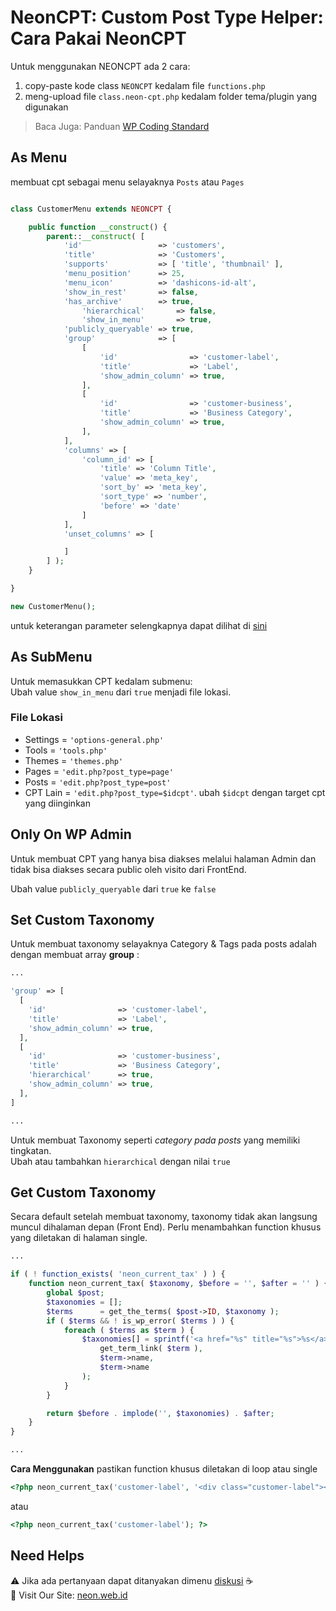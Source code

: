 # NeonCPT: Custom Post Type Helper: Cara Pakai NeonCPT

Untuk menggunakan NEONCPT ada 2 cara:

1. copy-paste kode class `NEONCPT` kedalam file `functions.php`
1. meng-upload file `class.neon-cpt.php` kedalam folder tema/plugin yang digunakan

> Baca Juga: Panduan [WP Coding Standard](https://github.com/neonwebid/neon-coding-standards/blob/master/basic-coding-standard.md)

## As Menu
membuat cpt sebagai menu selayaknya `Posts` atau `Pages`

```php

class CustomerMenu extends NEONCPT {

	public function __construct() {
		parent::__construct( [
			'id'                 => 'customers',
			'title'              => 'Customers',
			'supports'           => [ 'title', 'thumbnail' ],
			'menu_position'      => 25,
			'menu_icon'          => 'dashicons-id-alt',
			'show_in_rest'       => false,
			'has_archive'        => true,
		        'hierarchical'       => false,
		        'show_in_menu'       => true,
			'publicly_queryable' => true,
			'group'              => [
				[
					'id'                => 'customer-label',
					'title'             => 'Label',
					'show_admin_column' => true,
				],
				[
					'id'                => 'customer-business',
					'title'             => 'Business Category',
					'show_admin_column' => true,
				],
			],
			'columns' => [
				'column_id' => [
					'title' => 'Column Title',
					'value' => 'meta_key',
					'sort_by' => 'meta_key',
					'sort_type' => 'number',
					'before' => 'date'
				]
			],
			'unset_columns' => [

			]
		] );
	}

}

new CustomerMenu();
```

untuk keterangan parameter selengkapnya dapat dilihat di [sini](https://developer.wordpress.org/reference/functions/register_post_type/#parameters)


## As SubMenu

Untuk memasukkan CPT kedalam submenu:  
Ubah value ``show_in_menu`` dari ``true`` menjadi file lokasi.

### File Lokasi
- Settings = `'options-general.php'`
- Tools    = `'tools.php'`
- Themes   = `'themes.php'`
- Pages    = `'edit.php?post_type=page'`
- Posts    = `'edit.php?post_type=post'`
- CPT Lain = `'edit.php?post_type=$idcpt'`. ubah ``$idcpt`` dengan target cpt yang diinginkan

## Only On WP Admin
Untuk membuat CPT yang hanya bisa diakses melalui halaman Admin dan tidak bisa diakses secara public oleh visito dari FrontEnd.

Ubah value ``publicly_queryable`` dari ``true`` ke ``false``

## Set Custom Taxonomy
Untuk membuat taxonomy selayaknya Category & Tags pada posts adalah dengan membuat array **group** :

```php
...

'group' => [
  [
    'id'                => 'customer-label',
    'title'             => 'Label',
    'show_admin_column' => true,
  ],
  [
    'id'                => 'customer-business',
    'title'             => 'Business Category',
    'hierarchical'      => true,
    'show_admin_column' => true,
  ],
]

...

```

Untuk membuat Taxonomy seperti _category pada posts_ yang memiliki tingkatan.  
Ubah atau tambahkan ``hierarchical`` dengan nilai ``true``

## Get Custom Taxonomy
Secara default setelah membuat taxonomy, taxonomy tidak akan langsung muncul dihalaman depan (Front End). Perlu menambahkan function khusus yang diletakan di halaman single.

```php
...

if ( ! function_exists( 'neon_current_tax' ) ) {
	function neon_current_tax( $taxonomy, $before = '', $after = '' ) {
		global $post;
		$taxonomies = [];
		$terms      = get_the_terms( $post->ID, $taxonomy );
		if ( $terms && ! is_wp_error( $terms ) ) {
			foreach ( $terms as $term ) {
				$taxonomies[] = sprintf('<a href="%s" title="%s">%s</a>',
					get_term_link( $term ),
					$term->name,
					$term->name
				);
			}
		}

		return $before . implode('', $taxonomies) . $after;
	}
}

...
```

**Cara Menggunakan**
pastikan function khusus diletakan di loop atau single

```php
<?php neon_current_tax('customer-label', '<div class="customer-label"><span>Customer Labels</span>', '</div>'); ?>
```

atau

```php
<?php neon_current_tax('customer-label'); ?>
```

## Need Helps
:warning:  Jika ada pertanyaan dapat ditanyakan dimenu [diskusi](https://github.com/neonwebid/neon-cpt/discussions) :coffee:  
:link:  Visit Our Site: [neon.web.id](https://neon.web.id)
